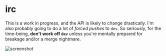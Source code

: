 # irc

This is a work in progress, and the API is likely to change drastically. I'm
also probably going to do a lot of *forced pushes* to `dev`. So seriously, for
the time-being, **don't work off `dev`** unless you're mentally prepared for
breakage and/or a merge nightmare.

![screenshot](http://i.imgur.com/C2MoPXe.png)
